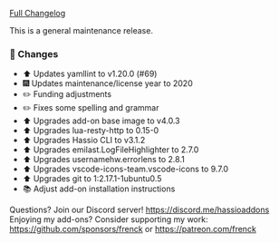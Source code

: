 [Full Changelog][changelog]

This is a general maintenance release.

### 🔨 Changes

- :arrow_up: Updates yamllint to v1.20.0 (#69)
- :fireworks: Updates maintenance/license year to 2020
- :pencil2: Funding adjustments
- :pencil2: Fixes some spelling and grammar
- :arrow_up: Upgrades add-on base image to v4.0.3
- :arrow_up: Upgrades lua-resty-http to 0.15-0
- :arrow_up: Upgrades Hassio CLI to v3.1.2
- :arrow_up: Upgrades emilast.LogFileHighlighter to 2.7.0
- :arrow_up: Upgrades usernamehw.errorlens to 2.8.1
- :arrow_up: Upgrades vscode-icons-team.vscode-icons to 9.7.0
- :arrow_up: Upgrades git to 1:2.17.1-1ubuntu0.5
- :books: Adjust add-on installation instructions

[changelog]: https://github.com/hassio-addons/addon-vscode/compare/v1.2.0...v1.2.1

Questions? Join our Discord server! https://discord.me/hassioaddons
Enjoying my add-ons? Consider supporting my work:
https://github.com/sponsors/frenck or https://patreon.com/frenck